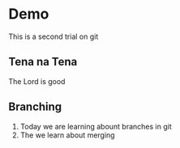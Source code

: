 # Demo
This is a second trial on git

## Tena na Tena
The Lord is good

## Branching
1. Today we are learning abount branches in git
2. The we learn about merging
